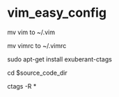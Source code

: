 # vim_easy_config
mv vim to ~/.vim

mv vimrc to ~/.vimrc

sudo apt-get install exuberant-ctags

cd $source_code_dir

ctags -R *
